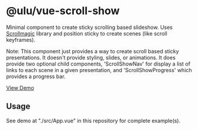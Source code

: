 # @ulu/vue-scroll-show

Minimal component to create sticky scrolling based slideshow. Uses [Scrollmagic](https://www.npmjs.com/package/scrollmagic) library and position sticky to create scenes (like scroll keyframes). 

Note: This component just provides a way to create scroll based sticky presentations. It doesn't provide styling, slides, or animations. It does provide two optional child components, 'ScrollShowNav' for display a list of links to each scene in a given presentation, and 'ScrollShowProgress' which provides a progress bar.

[View Demo](https://jscherbe.github.io/vue-scroll-show/)

## Usage

See demo at "./src/App.vue" in this repository for complete example(s).


